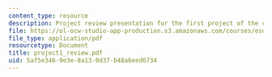 ```yaml
---
content_type: resource
description: Project review presentation for the first project of the course.
file: https://ol-ocw-studio-app-production.s3.amazonaws.com/courses/esd-04j-frameworks-and-models-in-engineering-systems-engineering-system-design-spring-2007/5af5e3469e3e8a130d37b48a6eed6734_project1_review.pdf
file_type: application/pdf
resourcetype: Document
title: project1_review.pdf
uid: 5af5e346-9e3e-8a13-0d37-b48a6eed6734
---
```

